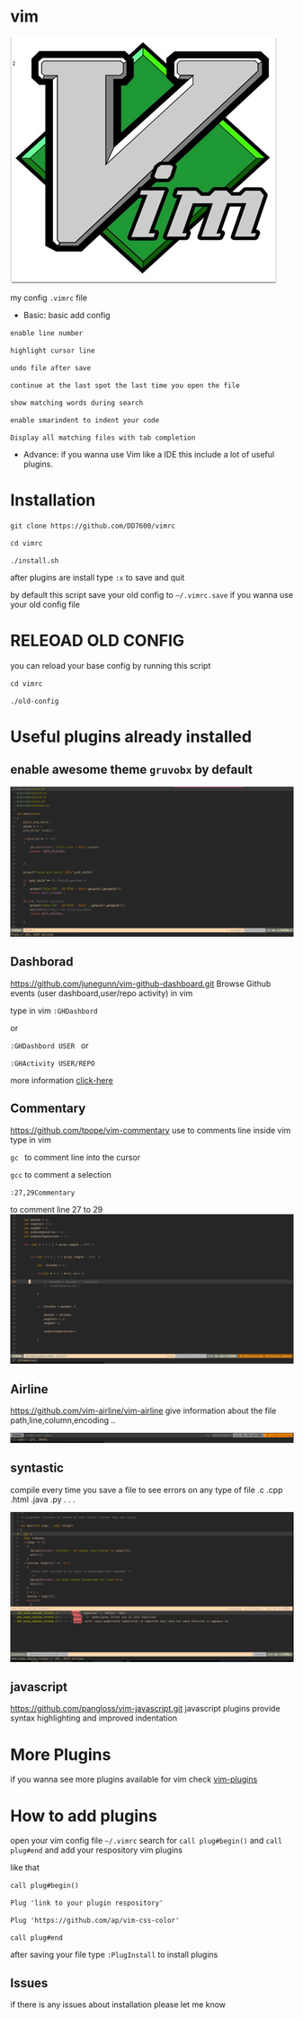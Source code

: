 # vim 
![vim-logo](vim-logo.jpeg)

my config ``.vimrc`` file 

- Basic: basic add config

``enable line number``

`` highlight cursor line ``
 
``undo file after save``

``continue at the last spot the last time you open the file``

``show matching words during search``

``enable smarindent to indent your code``

``Display all matching files with tab completion `` 

- Advance: if you wanna use Vim like a IDE this include a lot of useful plugins.


# Installation

``git clone https://github.com/DD7600/vimrc ``

``cd vimrc``

``./install.sh``

after plugins are install type ``:x`` to save and quit
 
by default this script save your old config to ``~/.vimrc.save`` if you wanna use your old config file

# RELEOAD OLD CONFIG
you can reload your base config by running this script

``cd vimrc``

``./old-config``


# Useful plugins already installed

## enable awesome theme ``gruvobx`` by default

![gruvbox](images/gruvbox.png)

## Dashborad

https://github.com/junegunn/vim-github-dashboard.git
Browse Github events (user dashboard,user/repo activity) in vim


type in vim
``:GHDashbord ``

or

``:GHDashbord USER ``
or 

``:GHActivity USER/REPO``

more information [click-here](https://github.com/junegunn/vim-github-dashboard.git)

## Commentary

https://github.com/tpope/vim-commentary
use to comments line inside vim
type in vim

``gc `` to comment line into the cursor

``gcc`` to comment a selection

``:27,29Commentary``

to comment line 27 to 29
![Commentary](images/Comment.png)

## Airline
https://github.com/vim-airline/vim-airline give information about the file path,line,column,encoding ..

![airline](images/airline.png)

## syntastic
compile every time you save a file to see  errors on any type of file .c .cpp .html .java .py . . .

![syntastic](images/syntastic.png)

## javascript

https://github.com/pangloss/vim-javascript.git javascript plugins provide syntax highlighting and improved indentation

# More Plugins
if you wanna see more plugins available for vim
check [vim-plugins](https://github.com/gerardbm/vimrc)

# How to add plugins
open your vim config file ``~/.vimrc`` search for 
``call plug#begin()`` and ``call plug#end`` and add your respository vim plugins

like that
 
``call plug#begin()``

``Plug 'link to your plugin respository'``

``Plug 'https://github.com/ap/vim-css-color'``

``call plug#end``

after saving your file  type ``:PlugInstall`` to install plugins
## Issues
if there is any issues about installation please let me know